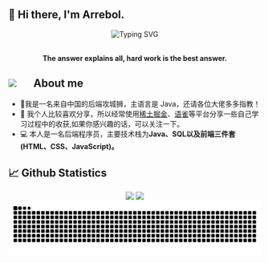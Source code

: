 ## 👋 Hi there, I'm Arrebol.


<div align="center">

  <!-- dynamic typing effect 动态打字效果 --> 
  <div align="center">
    <a >
      <img src="https://readme-typing-svg.demolab.com?font=Fira+Code&pause=1000&width=580&lines=println(%22长风破浪会有时，直挂云帆济沧海%22);雁门看雪&center=true&size=27" alt="Typing SVG" />
    </a>
  </div>

<br/>

<p><b>The answer explains all, hard work is the best answer.</b></p>

</div>

<h2 > <img src="https://github.com/TheDudeThatCode/TheDudeThatCode/raw/master/Assets/Developer.gif" style="width: 45px; display: inline-block;" data-target="animated-image.originalImage"> About me</h2>
<div> 
  <ul>
    <li>🏦我是一名来自中国的后端攻城狮，主语言是 Java，还请各位大佬多多指教！</li>
    <li>📝 我个人比较喜欢分享，所以经常使用<a href="https://juejin.cn/user/128017175944557">稀土掘金</a>、<a href="https://www.yuque.com/zeovo-10k9s">语雀</a>等平台分享一些自己学习过程中的收获,如果你感兴趣的话，可以关注一下。</li>
    <li>💻 本人是一名后端程序员，主要技术栈为<b>Java、SQL以及前端三件套(HTML、CSS、JavaScript)。</b></li>
  </ul>
</div>


<h2 >📈 Github Statistics</h2>

<div align="center">
  <img src="https://github-readme-stats.vercel.app/api?username=homays&count_private=true&show_icons=true&hide_border=true"  width="60%" />
  <img src="https://github-readme-stats.vercel.app/api/top-langs/?username=homays&langs_count=10&exclude_repo=timerring.github.io&count_private=true&layout=compact&hide_border=true" width="36%" />
   <img src="https://github.com/homays/homays/blob/output/github-contribution-grid-snake.svg" />
</div>

